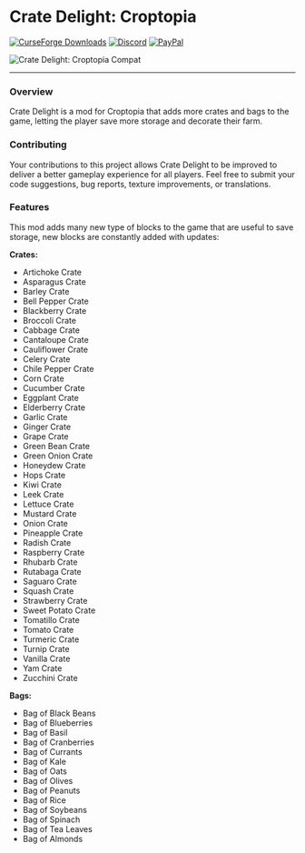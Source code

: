 # Crate Delight: Croptopia

[![CurseForge Downloads](https://img.shields.io/curseforge/dt/1166929?style=flat&logo=curseforge&logoColor=%23F16436&label=CurseForge&labelColor=%232D2C2C&color=%23F16436)](https://www.curseforge.com/minecraft/mc-mods/crate-delight-forge)
[![Discord](https://img.shields.io/discord/1194733791818821663?style=flat&logo=discord&logoColor=%23FFFFFF&label=Discord&labelColor=2D2C2C&color=%234e992e)](https://discord.gg/e2BQx4bbsU)
[![PayPal](https://img.shields.io/badge/Donate%20on%20PayPal-0079C1?style=flat&logo=paypal)](https://paypal.me/kevgelhorn)

![Crate Delight: Croptopia Compat](https://cdn.modrinth.com/data/W6Xlp26Z/images/2a6e8a58eabac85320c1a70fa1f1ffb6a63caa27.png)
***

### Overview

Crate Delight is a mod for Croptopia that adds more crates and bags to the game, letting the player save more storage and decorate their farm.

### Contributing

Your contributions to this project allows Crate Delight to be improved to deliver a better gameplay experience for all players. Feel free to submit your code suggestions, bug reports, texture improvements, or translations.

### Features

This mod adds many new type of blocks to the game that are useful to save storage, new blocks are constantly added with updates:

**Crates:**

*   Artichoke Crate
*   Asparagus Crate
*   Barley Crate
*   Bell Pepper Crate
*   Blackberry Crate
*   Broccoli Crate
*   Cabbage Crate
*   Cantaloupe Crate
*   Cauliflower Crate
*   Celery Crate
*   Chile Pepper Crate
*   Corn Crate
*   Cucumber Crate
*   Eggplant Crate
*   Elderberry Crate
*   Garlic Crate
*   Ginger Crate
*   Grape Crate
*   Green Bean Crate
*   Green Onion Crate
*   Honeydew Crate
*   Hops Crate
*   Kiwi Crate
*   Leek Crate
*   Lettuce Crate
*   Mustard Crate
*   Onion Crate
*   Pineapple Crate
*   Radish Crate
*   Raspberry Crate
*   Rhubarb Crate
*   Rutabaga Crate
*   Saguaro Crate
*   Squash Crate
*   Strawberry Crate
*   Sweet Potato Crate
*   Tomatillo Crate
*   Tomato Crate
*   Turmeric Crate
*   Turnip Crate
*   Vanilla Crate
*   Yam Crate
*   Zucchini Crate

**Bags:**

*   Bag of Black Beans
*   Bag of Blueberries
*   Bag of Basil
*   Bag of Cranberries
*   Bag of Currants
*   Bag of Kale
*   Bag of Oats
*   Bag of Olives
*   Bag of Peanuts
*   Bag of Rice
*   Bag of Soybeans
*   Bag of Spinach
*   Bag of Tea Leaves
*   Bag of Almonds
